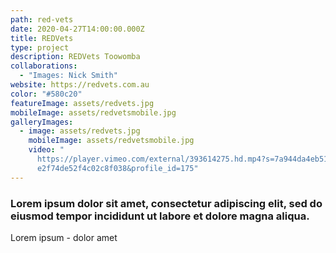 ```yaml
---
path: red-vets
date: 2020-04-27T14:00:00.000Z
title: REDVets
type: project
description: REDVets Toowomba
collaborations:
  - "Images: Nick Smith"
website: https://redvets.com.au
color: "#580c20"
featureImage: assets/redvets.jpg
mobileImage: assets/redvetsmobile.jpg
galleryImages:
  - image: assets/redvets.jpg
    mobileImage: assets/redvetsmobile.jpg
    video: "
      https://player.vimeo.com/external/393614275.hd.mp4?s=7a944da4eb51d98cbea6\
      e2f74de52f4c02c8f038&profile_id=175"
---
```

### Lorem ipsum dolor sit amet, consectetur adipiscing elit, sed do eiusmod tempor incididunt ut labore et dolore magna aliqua. 

Lorem ipsum - dolor amet
